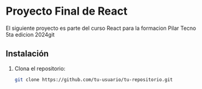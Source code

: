 # Proyecto Final de React

El siguiente proyecto es parte del curso React para la formacion Pilar Tecno 5ta edicion 2024git

## Instalación

1. Clona el repositorio:
   ```bash
   git clone https://github.com/tu-usuario/tu-repositorio.git
